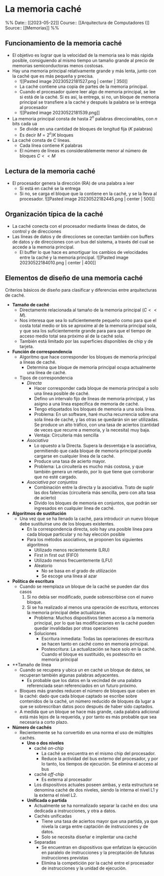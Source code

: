 # La memoria caché

%%
Date:: [[2023-05-22]]
Course:: [[Arquitectura de Computadores I]]
Source:: [[Memorias]]
%%

## Funcionamiento de la memoria caché
- El objetivo es lograr que la velocidad de la memoria sea lo más rápida posible, consiguiendo al mismo tiempo un tamaño grande al precio de memorias semiconductoras menos costosas.
- Hay una memoria principal relativamente grande y más lenta, junto con la caché que es más pequeña y precisa.
	- ![[Pasted image 20230522181527.png | center | 350]]
	- La caché contiene una copia de partes de la memoria principal.
	- Cuando el procesador quiere leer algo de memoria principal, se lee si está de la caché. Si es así, la entrega, si no, un bloque de memoria principal se transfiere a la caché y después la palabra se la entrega al procesador
	- ![[Pasted image 20230522181539.png]]
- La memoria principal consta de hasta $2^n$ palabras direccionables, con $n$ bits cada ua
	- Se divide en una cantidad de bloques de longitud fija ($K$ palabras)
	- Es decir $M=2^n/K$ bloques
- La caché consta de $C$ líneas.
	- Cada línea contiene $K$ palabras
	- El número de líneas es considerablemente menor al número de bloques $C << M$

## Lectura de la memoria caché
- El procesador genera la dirección (RA) de una palabra a leer
	- Si está en caché se la entrega
	- Si no, se carga el bloque que la contiene en la caché, y se la lleva al procesador.
![[Pasted image 20230522182445.png | center | 500]]



## Organización típica de la caché
- La caché conecta con el procesador mediante líneas de datos, de control y de direcciones
- Las líneas de datos y de direcciones se conectan también con buffers de datos y de direcciones con un bus del sistema, a través del cual se accede a la memoria principal.
	- El buffer lo que hace es amortiguar los cambios de velocidades entre la caché y la memoria principal.
![[Pasted image 20230522184010.png | center | 400]]


## Elementos de diseño de una memoria caché
Criterios básicos de diseño para clasificar y diferencias entre arquitecturas de caché.
- **Tamaño de caché**
	- Directamente relacionada al tamaño de la memoria principal ($C << M$).
	- Nos interesa que sea lo suficientemente pequeño como para que el costa total medio or bis se aproxime al de la memoria principal sola, y que sea los suficientemente grande para para que el tiempo de acceso medio total sea próximo al de la caché sola.
	- También está limitado por las superficies disponibles de chip y de tarjeta.
- **Función de correspondencia**
	- Algoritmo que hace corresponder los bloques de memoria principal a líneas de caché.
		- Determina que bloque de memoria principal ocupa actualmente una línea de caché.
	- Tipos de correspondencia
		- *Directa*
			- Hacer corresponder cada bloque de memoria principal a solo una línea posible de caché.
			- Defino un intervalo fijo de líneas de memoria principal, y las asigno a una línea específica de memoria de caché.
			- Tengo etiquetados los bloques de memoria a una sola línea.
			- Problema: En un software, haré mucha recurrencia sobre una sola línea de caché, y las otras se quedarán sin ser utilizadas. Se produce un alto tráfico, con una tasa de aciertos (cantidad de veces que recurre a memoria, y la necesita) muy baja.
			- Ventaja: Circuitería más sencilla
		- *Asociativa*
			- Lo opuesto a la Directa. Supera la desventaja e la asociativa, permitiendo que cada bloque de memoria principal pueda cargarse en cualquier línea de la caché.
			- Produce una tasa de acierto mayor.
			- Problema: La circuitería es mucho más costosa, y que también genera un retardo, por lo que tiene que corroborar que no esté cargado.
		- *Asociativa por conjuntos*
			- Combinación entre la directa y la asociativa. Trato de suplir las dos falencias (circuitería más sencilla, pero con alta tasa de acierto)
			- Divido los bloques de memoria en conjuntos, que podrán ser ingresados en cualquier línea de caché.
- **Algoritmos de sustitución**
	- Una vez que se ha llenado la caché, para introducir un nuevo bloque debe sustituirse uno de los bloques existentes.
		- En la correspondencia directa, solo hay una posible línea para cada bloque particular y no hay elección posible
		- Para los métodos asociativos, se proponen los siguientes algoritmos
			- Utilizado menos recientemente (LRU)
			- First in first out (FIFO)
			- Utilizado menos frecuentemente (LFU)
			- Aleatorio
				- No se basa en el grado de utilización
				- Se escoge una línea al azar
- **Política de escritura**
	- Cuando se reemplaza un bloque de la caché se pueden dar dos casos
		1. Si no debía ser modificado, puede sobrescribirse con el nuevo bloque.
		2. Si se ha realizado al menos una operación de escritura, entonces la memoria principal debe actualizarse.
			- Problema: Muchos dispositivos tienen acceso a la memoria principal, por lo que las modificaciones en la caché pueden quedar invalidadas por otras operaciones
			- Soluciones
				- Escritura inmediata: Todas las operaciones de escritura se hacen tanto en caché como en memoria principal.
				- Postescritura: La actualización se hace solo en la caché. Cuando el bloque es sustituido, es postescrito en memoria principal
- **Tamaño de línea
	- Cuando se recupera y ubica un en caché un bloque de datos, se recuperan también algunas palabras adyacentes.
		- Es probable que los datos en la vecindad de una palabra referenciada sean referenciados en un futuro próximo.
	- Bloques más grandes reducen el número de bloques que caben en la caché: dado que cada bloque captado se escribe sobre contenidos de la caché, un número reducido de bloques da lugar a que se sobrescriban datos poco después de haber sido captados.
	- A medida que un bloque se hace más grande, cada palabra adicional está más lejos de la requerida, y por tanto es más probable que sea necesaria a corto plazo.
- **Número de cachés**
	- Recientemente se ha convertido en una norma el uso de múltiples cachés.
		- **Uno o dos niveles**
			- caché *on-chip*
				- La caché se encuentra en el mismo chip del procesador.
				- Reduce la actividad del bus externo del procesador, y por lo tanto, los tiempos de ejecución. Se elimina el acceso al bus
			- caché *off-chip*
				- Es externa al procesador
			- Los dispositivos actuales poseen ambas, y esta estructura se denomina caché de dos niveles, siendo la interna el nivel L1 y la externa el nivel L2.
		- **Unificada o partida**
			- Actualmente se ha normalizado separar la caché en dos: una dedicada a instrucciones, y otra a datos.
			- Cachés unificadas
				- Tiene una tasa de aciertos mayor que una partida, ya que nivela la carga entre captación de instrucciones y de datos.
				- Solo se necesita diseñar e implentar una caché
			- Separadas
				- Se encuentran en dispositivos que enfatizan la ejecución en paralelo de instrucciones y la precptación de futuras instrucciones previstas
				- Elimina la competición por la caché entre el procesador de instrucciones y la unidad de ejecución.





